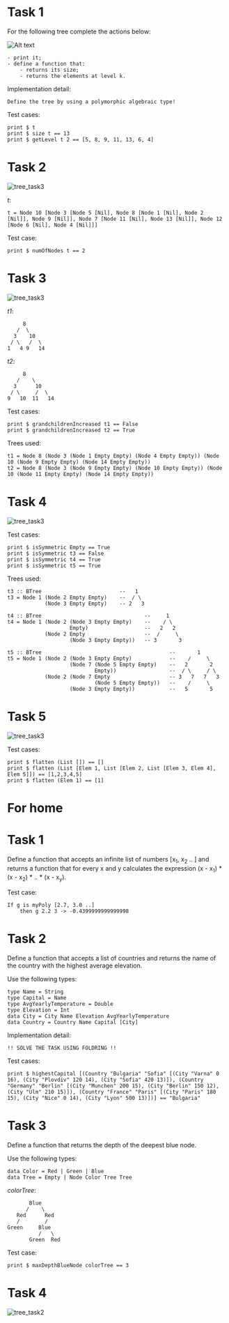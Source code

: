 # Task 1
For the following tree complete the actions below:

![Alt text](pictures/task3.png?raw=true "task3.png")

    - print it;
    - define a function that:
        - returns its size;
        - returns the elements at level k.

Implementation detail:

    Define the tree by using a polymorphic algebraic type!

Test cases:

    print $ t
    print $ size t == 13
    print $ getLevel t 2 == [5, 8, 9, 11, 13, 6, 4]

# Task 2
![tree_task3](pictures/tree.png?raw=true)

*t*:

    t = Node 10 [Node 3 [Node 5 [Nil], Node 8 [Node 1 [Nil], Node 2 [Nil]], Node 9 [Nil]], Node 7 [Node 11 [Nil], Node 13 [Nil]], Node 12 [Node 6 [Nil], Node 4 [Nil]]]

Test case:

    print $ numOfNodes t == 2

# Task 3
![tree_task3](pictures/t4.png?raw=true)

*t1*:

         8
       /  \
      3    10
     / \   /  \
    1   4 9   14

*t2*:

         8
       /    \
      3      10
     / \     /  \
    9   10  11   14

Test cases:

    print $ grandchildrenIncreased t1 == False
    print $ grandchildrenIncreased t2 == True

Trees used:

    t1 = Node 8 (Node 3 (Node 1 Empty Empty) (Node 4 Empty Empty)) (Node 10 (Node 9 Empty Empty) (Node 14 Empty Empty))
    t2 = Node 8 (Node 3 (Node 9 Empty Empty) (Node 10 Empty Empty)) (Node 10 (Node 11 Empty Empty) (Node 14 Empty Empty))

# Task 4
![tree_task3](pictures/t5.png?raw=true)

Test cases:

    print $ isSymmetric Empty == True
    print $ isSymmetric t3 == False
    print $ isSymmetric t4 == True
    print $ isSymmetric t5 == True

Trees used:

    t3 :: BTree                         --   1
    t3 = Node 1 (Node 2 Empty Empty)    --  / \
                (Node 3 Empty Empty)    -- 2   3

    t4 :: BTree                                 --     1
    t4 = Node 1 (Node 2 (Node 3 Empty Empty)    --    / \
                        Empty)                  --   2   2
                (Node 2 Empty                   --  /     \
                        (Node 3 Empty Empty))   -- 3       3

    t5 :: BTree                                         --       1
    t5 = Node 1 (Node 2 (Node 3 Empty Empty)            --    /     \
                        (Node 7 (Node 5 Empty Empty)    --   2       2
                                Empty))                 --  / \     / \
                (Node 2 (Node 7 Empty                   -- 3   7   7   3
                                (Node 5 Empty Empty))   --    /     \
                        (Node 3 Empty Empty))           --   5       5

# Task 5
![tree_task3](pictures/t6.png?raw=true)

Test cases:

    print $ flatten (List []) == []
    print $ flatten (List [Elem 1, List [Elem 2, List [Elem 3, Elem 4], Elem 5]]) == [1,2,3,4,5]
    print $ flatten (Elem 1) == [1]

# For home
# Task 1
Define a function that accepts an infinite list of numbers [x<sub>1</sub>, x<sub>2</sub> .. ] and returns a function that for every x and y calculates the expression (x - x<sub>1</sub>) * (x - x<sub>2</sub>) * .. * (x - x<sub>y</sub>).

Test case:

    If g is myPoly [2.7, 3.0 ..]
        then g 2.2 3 -> -0.4399999999999998

# Task 2
Define a function that accepts a list of countries and returns the name of the country with the highest average elevation.

Use the following types:

    type Name = String
    type Capital = Name
    type AvgYearlyTemperature = Double
    type Elevation = Int
    data City = City Name Elevation AvgYearlyTemperature
    data Country = Country Name Capital [City]

Implementation detail:

    !! SOLVE THE TASK USING FOLDRING !!

Test cases:

    print $ highestCapital [(Country "Bulgaria" "Sofia" [(City "Varna" 0 16), (City "Plovdiv" 120 14), (City "Sofia" 420 13)]), (Country "Germany" "Berlin" [(City "Munchen" 200 15), (City "Berlin" 150 12), (City "Ulm" 210 15)]), (Country "France" "Paris" [(City "Paris" 180 15), (City "Nice" 0 14), (City "Lyon" 500 13)])] == "Bulgaria"

# Task 3
Define a function that returns the depth of the deepest blue node.

Use the following types:

    data Color = Red | Green | Blue
    data Tree = Empty | Node Color Tree Tree

*colorTree*:

           Blue
          /    \
       Red      Red
       /        /  
    Green     Blue  
              /   \
           Green  Red

Test case:

    print $ maxDepthBlueNode colorTree == 3

# Task 4
![tree_task2](pictures/fh_task2.png?raw=true)